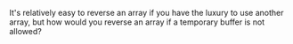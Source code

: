 It's relatively easy to reverse an array if you have the luxury to use another array, but how would you reverse an array if a temporary buffer is not allowed?